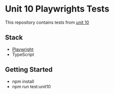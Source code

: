 # Unit 10 Playwrights Tests

This repository contains tests from [unit 10](https://course.yet-another-js-course.com/u10-bv1sbzFzgu)

## Stack

- [Playwright](https://playwright.dev/)
- TypeScript

## Getting Started
- npm install
- npm run test:unit10
